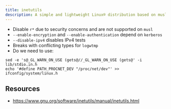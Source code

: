```yaml
---
title: inetutils
description: A simple and lightweight Linux® distribution based on musl libc and toybox
---
```


- Disable `r*` due to security concerns and are not supported on `musl`
- `--enable-encryption` and `--enable-authentication` depend on `kerberos`
- `--disable-ipv4` disables IPv4 tests
- Breaks with conflicting types for `logwtmp`
- Do we need to use:
```
sed -e 's@_GL_WARN_ON_USE (gets@//_GL_WARN_ON_USE (gets@' -i lib/stdio.in.h
echo '#define PATH_PROCNET_DEV "/proc/net/dev"' >> ifconfig/system/linux.h
```

## Resources
- https://www.gnu.org/software/inetutils/manual/inetutils.html
